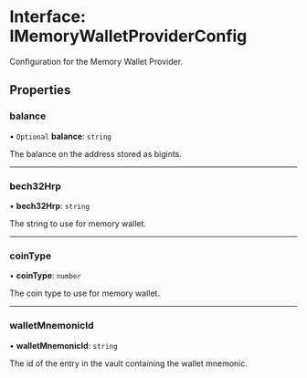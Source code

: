 # Interface: IMemoryWalletProviderConfig

Configuration for the Memory Wallet Provider.

## Properties

### balance

• `Optional` **balance**: `string`

The balance on the address stored as bigints.

___

### bech32Hrp

• **bech32Hrp**: `string`

The string to use for memory wallet.

___

### coinType

• **coinType**: `number`

The coin type to use for memory wallet.

___

### walletMnemonicId

• **walletMnemonicId**: `string`

The id of the entry in the vault containing the wallet mnemonic.
